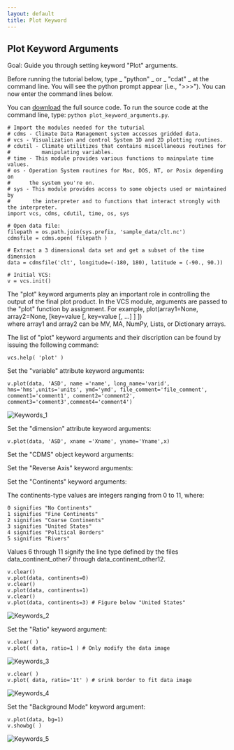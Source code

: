 ```yaml
---
layout: default
title: Plot Keyword
---
```


##  Plot Keyword Arguments
Goal:  Guide you through setting keyword "Plot" arguments.   

Before running the tutorial below, type _ "python" _ or _ "cdat" _ at the
command line. You will see the python prompt appear (i.e., ">>>"). You can
now enter the command lines below.  
  
You can [download](media/python/plot_keyword_argument.py) the full source code. To
run the source code at the command line, type: `python plot_keyword_arguments.py`.
    
    # Import the modules needed for the tuturial  
    # cdms - Climate Data Management system accesses gridded data.  
    # vcs - Visualization and control System 1D and 2D plotting routines.  
    # cdutil - Climate utilitizes that contains miscellaneous routines for   
    #          manipulating variables.  
    # time - This module provides various functions to mainpulate time values.  
    # os - Operation System routines for Mac, DOS, NT, or Posix depending on   
    #      the system you're on.  
    # sys - This module provides access to some objects used or maintained by   
    #       the interpreter and to functions that interact strongly with the interpreter.  
    import vcs, cdms, cdutil, time, os, sys  
      
    # Open data file:  
    filepath = os.path.join(sys.prefix, 'sample_data/clt.nc')  
    cdmsfile = cdms.open( filepath )  
      
    # Extract a 3 dimensional data set and get a subset of the time dimension  
    data = cdmsfile('clt', longitude=(-180, 180), latitude = (-90., 90.))  
      
    # Initial VCS:  
    v = vcs.init()

The "plot" keyword arguments play an important role in controlling the output
of the final plot product. In the VCS module, arguments are passed to the
"plot" function by assignment. For example, plot(array1=None, array2=None,
[key=value [, key=value [, ...] ] ])  
where array1 and array2 can be MV, MA, NumPy, Lists, or Dictionary arrays.

The list of "plot" keyword arguments and their discription can be found by
issuing the following command:  

    vcs.help( 'plot' )  

Set the "variable" attribute keyword arguments:    
    
    v.plot(data, 'ASD', name ='name', long_name='varid',  
    hms='hms',units='units', ymd='ymd', file_comment='file_comment',  
    comment1='comment1', comment2='comment2',  
    comment3='comment3',comment4='comment4')

![Keywords_1](media/images/keywords_1)  

Set the "dimension" attribute keyword arguments:   

    v.plot(data, 'ASD', xname ='Xname', yname='Yname',x)

Set the "CDMS" object keyword arguments:   


Set the "Reverse Axis" keyword arguments:   

Set the "Continents" keyword arguments:   

The continents-type values are integers ranging from 0 to 11, where:   

    0 signifies "No Continents"  
    1 signifies "Fine Continents"  
    2 signifies "Coarse Continents"  
    3 signifies "United States"  
    4 signifies "Political Borders"  
    5 signifies "Rivers"  

Values 6 through 11 signify the line type defined by the files
data_continent_other7 through data_continent_other12.   

    v.clear()  
    v.plot(data, continents=0)  
    v.clear()  
    v.plot(data, continents=1)  
    v.clear()  
    v.plot(data, continents=3) # Figure below "United States"  

![Keywords_2](media/images/keywords_2)

Set the "Ratio" keyword argument:   
    
    v.clear( )  
    v.plot( data, ratio=1 ) # Only modify the data image  

![Keywords_3](media/images/keywords_3)

    v.clear( )  
    v.plot( data, ratio='1t' ) # srink border to fit data image

![Keywords_4](media/images/keywords_4)

Set the "Background Mode" keyword argument:   

    v.plot(data, bg=1)  
    v.showbg( )  
    
![Keywords_5](media/images/keywords_5)
